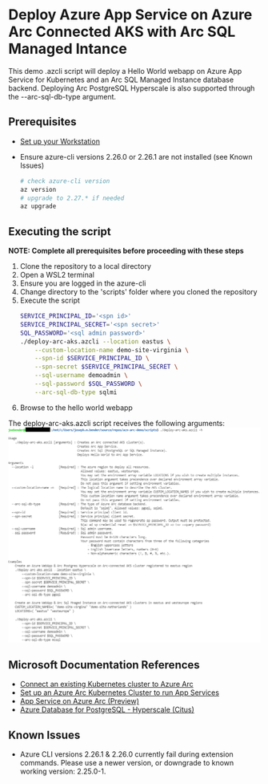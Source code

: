 # Deploy Azure App Service on Azure Arc Connected AKS with Arc SQL Managed Intance

This demo .azcli script will deploy a Hello World webapp on Azure App Service for Kubernetes and an Arc SQL Managed Instance database backend. Deploying Arc PostgreSQL Hyperscale is also supported through the --arc-sql-db-type argument.

## Prerequisites

- [Set up your Workstation](https://github.com/lyledodgegh/aite/blob/main/articles/setup-wsl-azure-developer-machine.md)
- Ensure azure-cli versions 2.26.0 or 2.26.1 are not installed (see Known Issues)

    ```bash
    # check azure-cli version
    az version
    # upgrade to 2.27.* if needed
    az upgrade
    ```
## Executing the script
**NOTE: Complete all prerequisites before proceeding with these steps**
1. Clone the repository to a local directory
1. Open a WSL2 terminal
1. Ensure you are logged in the azure-cli
1. Change directory to the 'scripts' folder where you cloned the repository
1. Execute the script
    ```bash
    SERVICE_PRINCIPAL_ID='<spn id>'
    SERVICE_PRINCIPAL_SECRET='<spn secret>'
    SQL_PASSWORD='<sql admin password>'
    ./deploy-arc-aks.azcli --location eastus \
        --custom-location-name demo-site-virginia \
        --spn-id $SERVICE_PRINCIPAL_ID \
        --spn-secret $SERVICE_PRINCIPAL_SECRET \
        --sql-username demoadmin \
        --sql-password $SQL_PASSWORD \
        --arc-sql-db-type sqlmi
    ```
1. Browse to the hello world webapp

The deploy-arc-aks.azcli script receives the following arguments:
![Aks Options](images/aks-help.png)

## Microsoft Documentation References
- [Connect an existing Kubernetes cluster to Azure Arc](https://docs.microsoft.com/en-us/azure/azure-arc/kubernetes/quickstart-connect-cluster?tabs=azure-cli)
- [Set up an Azure Arc Kubernetes Cluster to run App Services](https://docs.microsoft.com/en-us/azure/app-service/manage-create-arc-environment)
- [App Service on Azure Arc (Preview)](https://docs.microsoft.com/en-us/azure/app-service/overview-arc-integration)
- [Azure Database for PostgreSQL - Hyperscale (Citus)](https://docs.microsoft.com/en-us/azure/postgresql/hyperscale/)

## Known Issues
- Azure CLI versions 2.26.1 & 2.26.0 currently fail during extension commands. Please use a newer version, or downgrade to known working version: 2.25.0-1.